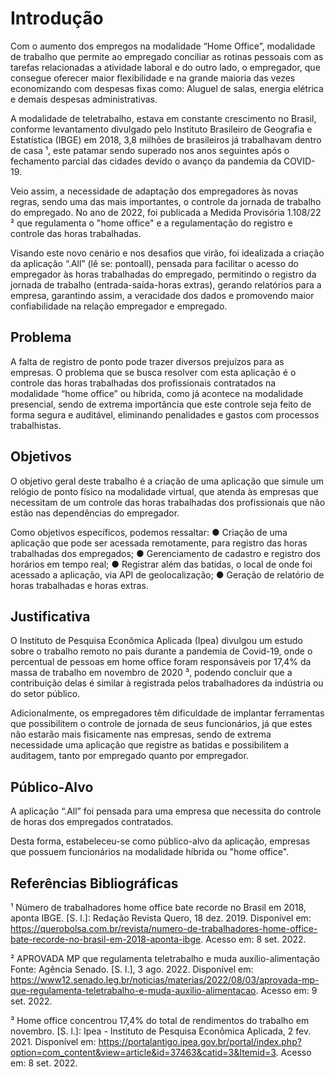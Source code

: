 # Introdução

Com o aumento dos empregos na modalidade “Home Office”, modalidade de trabalho que permite ao empregado conciliar as rotinas pessoais com as tarefas relacionadas a atividade laboral e do outro lado, o empregador, que consegue oferecer maior flexibilidade e na grande maioria das vezes economizando com despesas fixas como: Aluguel de salas, energia elétrica e demais despesas administrativas.

A modalidade de teletrabalho, estava em constante crescimento no Brasil, conforme levantamento divulgado pelo Instituto Brasileiro de Geografia e Estatística (IBGE) em 2018, 3,8 milhões de brasileiros já trabalhavam dentro de casa ¹, este patamar sendo superado nos anos seguintes após o fechamento parcial das cidades devido o avanço da pandemia da COVID-19.

Veio assim, a necessidade de adaptação dos empregadores às novas regras, sendo uma das mais importantes, o controle da jornada de trabalho do empregado. No ano de 2022, foi publicada a Medida Provisória 1.108/22 ² que regulamenta o "home office" e a regulamentação do registro e controle das horas trabalhadas.

Visando este novo cenário e nos desafios que virão, foi idealizada a criação da aplicação “.All” (lê se: pontoall), pensada para facilitar o acesso do empregador às horas trabalhadas do empregado, permitindo o registro da jornada de trabalho (entrada-saída-horas extras), gerando relatórios para a empresa, garantindo assim, a veracidade dos dados e promovendo maior confiabilidade na relação empregador e empregado.


## Problema

A falta de registro de ponto pode trazer diversos prejuízos para as empresas. O problema que se busca resolver com esta aplicação é o controle das horas trabalhadas dos profissionais contratados na modalidade “home office” ou híbrida, como já acontece na modalidade presencial, sendo de extrema importância que este controle seja feito de forma segura e auditável, eliminando penalidades e gastos com processos trabalhistas.


## Objetivos

O objetivo geral deste trabalho é a criação de uma aplicação que simule um relógio de ponto físico na modalidade virtual, que atenda às empresas que necessitam de um controle das horas trabalhadas dos profissionais que não estão nas dependências do empregador.

Como objetivos específicos, podemos ressaltar:
● Criação de uma aplicação que pode ser acessada remotamente, para registro das horas trabalhadas dos empregados;
● Gerenciamento de cadastro e registro dos horários em tempo real;
● Registrar além das batidas, o local de onde foi acessado a aplicação, via API de geolocalização;
● Geração de relatório de horas trabalhadas e horas extras.


## Justificativa

O Instituto de Pesquisa Econômica Aplicada (Ipea) divulgou um estudo sobre o trabalho remoto no país durante a pandemia de Covid-19, onde o percentual de pessoas em home office foram responsáveis por 17,4% da massa de trabalho em novembro de 2020 ³, podendo concluir que a contribuição delas é similar à registrada pelos trabalhadores da indústria ou do setor público.

Adicionalmente, os empregadores têm dificuldade de implantar ferramentas que possibilitem o controle de jornada de seus funcionários, já que estes não estarão mais fisicamente nas empresas, sendo de extrema necessidade uma aplicação que registre as batidas e possibilitem a auditagem, tanto por empregado quanto por empregador.


## Público-Alvo

A aplicação “.All” foi pensada para uma empresa que necessita do controle de horas dos empregados contratados.

Desta forma, estabeleceu-se como público-alvo da aplicação, empresas que possuem funcionários na modalidade híbrida ou "home office".


## Referências Bibliográficas

¹ Número de trabalhadores home office bate recorde no Brasil em 2018, aponta IBGE. [S. l.]: Redação Revista Quero, 18 dez. 2019. Disponível em: https://querobolsa.com.br/revista/numero-de-trabalhadores-home-office-bate-recorde-no-brasil-em-2018-aponta-ibge. Acesso em: 8 set. 2022.

² APROVADA MP que regulamenta teletrabalho e muda auxílio-alimentação Fonte: Agência Senado. [S. l.], 3 ago. 2022. Disponível em: https://www12.senado.leg.br/noticias/materias/2022/08/03/aprovada-mp-que-regulamenta-teletrabalho-e-muda-auxilio-alimentacao. Acesso em: 9 set. 2022.

³ Home office concentrou 17,4% do total de rendimentos do trabalho em novembro. [S. l.]: Ipea - Instituto de Pesquisa Econômica Aplicada, 2 fev. 2021. Disponível em: https://portalantigo.ipea.gov.br/portal/index.php?option=com_content&view=article&id=37463&catid=3&Itemid=3. Acesso em: 8 set. 2022.
